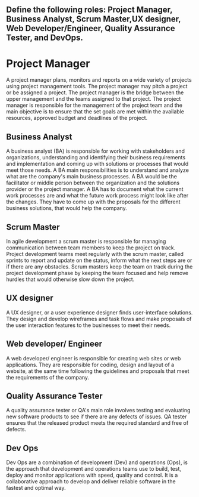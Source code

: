 ## Define the following roles: Project Manager, Business Analyst, Scrum Master,UX designer, Web Developer/Engineer, Quality Assurance Tester, and DevOps.

# Project Manager

A project manager plans, monitors and reports on a wide variety of projects using project management tools. The project manager may pitch a project or be assigned a project. The project manager is the bridge between the upper management and the teams assigned to that project. The project manager is responsible for the management of the project team and the main objective is to ensure that the set goals are met within the available resources, approved budget and deadlines of the project.

## Business Analyst

A business analyst (BA) is responsible for working with stakeholders and organizations, understanding and identifying their business requirements and implementation and coming up with solutions or processes that would meet those needs. A BA main responsibilities is to understand and analyze what are the company's main business processes. A BA would be the facilitator or middle person between the organization and the solutions provider or the project manager. A BA has to document what the current work processes are and what the future work process might look like after the changes. They have to come up with the proposals for the different business solutions, that would help the company.


## Scrum Master

In agile development a scrum master is responsible for managing communication between team members to keep the project on track. Project development teams meet regularly with the scrum master, called sprints to report and update on the status, inform what the next steps are or if there are any obstacles. Scrum masters keep the team on track during the project development phase by keeping the team focused and help remove hurdles that would otherwise slow down the project.

## UX designer

A UX designer, or a user experience designer finds user-interface solutions. They design and develop wireframes and task flows and make proposals of the user interaction features to the businesses to meet their needs.

## Web developer/ Engineer

A web developer/ engineer is responsible for creating web sites or web applications. They are responsible for coding, design and layout of a website, at the same time following the guidelines and proposals that meet the requirements of the company.

## Quality Assurance Tester

A quality assurance tester or QA's main role involves testing and evaluating new software products to see if there are any defects of issues. QA tester ensures that the released product meets the required standard and free of defects.

## Dev Ops

Dev Ops are a combination of development (Dev) and operations (Ops), is the approach that development and operations teams use to build, test, deploy and monitor applications with speed, quality and control. It is a collaborative approach to develop and deliver reliable software in the fastest and optimal way.